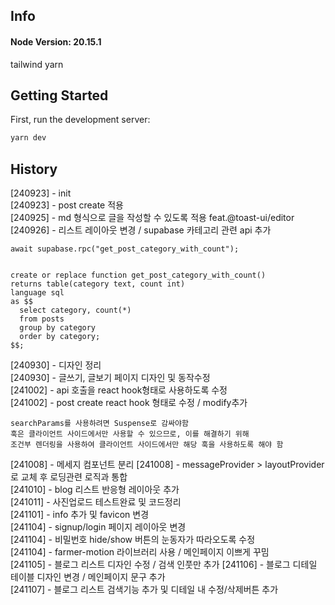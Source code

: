 ## Info

#### Node Version: 20.15.1

tailwind
yarn

## Getting Started

First, run the development server:

```bash
yarn dev
```

## History

[240923] - init  
[240923] - post create 적용  
[240925] - md 형식으로 글을 작성할 수 있도록 적용 feat.@toast-ui/editor  
[240926] - 리스트 레이아웃 변경 / supabase 카테고리 관련 api 추가

```
await supabase.rpc("get_post_category_with_count");


create or replace function get_post_category_with_count()
returns table(category text, count int)
language sql
as $$
  select category, count(*)
  from posts
  group by category
  order by category;
$$;
```

[240930] - 디자인 정리  
[240930] - 글쓰기, 글보기 페이지 디자인 및 동작수정  
[241002] - api 호출을 react hook형태로 사용하도록 수정  
[241002] - post create react hook 형태로 수정 / modify추가

```
searchParams를 사용하려면 Suspense로 감싸야함
훅은 클라이언트 사이드에서만 사용할 수 있으므로, 이를 해결하기 위해
조건부 렌더링을 사용하여 클라이언트 사이드에서만 해당 훅을 사용하도록 해야 함
```

[241008] - 메세지 컴포넌트 분리
[241008] - messageProvider > layoutProvider로 교체 후 로딩관련 로직과 통합  
[241010] - blog 리스트 반응형 레이아웃 추가  
[241011] - 사진업로드 테스트완료 및 코드정리  
[241101] - info 추가 및 favicon 변경  
[241104] - signup/login 페이지 레이아웃 변경  
[241104] - 비밀번호 hide/show 버튼의 눈동자가 따라오도록 수정  
[241104] - farmer-motion 라이브러리 사용 / 메인페이지 이쁘게 꾸밈  
[241105] - 블로그 리스트 디자인 수정 / 검색 인풋만 추가
[241106] - 블로그 디테일 테이블 디자인 변경 / 메인페이지 문구 추가  
[241107] - 블로그 리스트 검색기능 추가 및 디테일 내 수정/삭제버튼 추가
